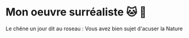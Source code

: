 # Mon oeuvre surréaliste :cat: :koala:

Le chêne un jour dit au roseau :
Vous avez bien sujet d'acuser la Nature

